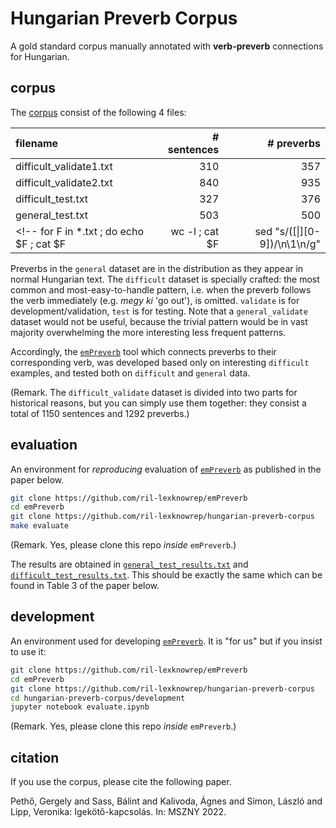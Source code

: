 # Hungarian Preverb Corpus
A gold standard corpus manually annotated with __verb-preverb__ connections for Hungarian.


## corpus

The [corpus](corpus) consist of the following 4 files:

|filename|# sentences|# preverbs|
|:--|--:|--:|
|difficult_validate1.txt|310|357|
|difficult_validate2.txt|840|935|
|difficult_test.txt|327|376|
|general_test.txt|503|500|
<!-- for F in *.txt ; do echo $F ; cat $F | wc -l ; cat $F | sed "s/\([\|][0-9]\)/\n\1\n/g" | grep "^[\\\]" | wc -l ; done -->

Preverbs in the `general` dataset are in the distribution as they appear in normal Hungarian text. The `difficult` dataset is specially crafted: the most common and most-easy-to-handle pattern, i.e. when the preverb follows the verb immediately (e.g. _megy ki_ 'go out'), is omitted. `validate` is for development/validation, `test` is for testing. Note that a `general_validate` dataset would not be useful, because the trivial pattern would be in vast majority overwhelming the more interesting less frequent patterns. 

Accordingly, the [`emPreverb`](https://github.com/ril-lexknowrep/emPreverb) tool which connects preverbs to their corresponding verb, was developed based only on interesting `difficult` examples, and tested both on `difficult` and `general` data. 

(Remark. The `difficult_validate` dataset is divided into two parts for historical reasons, but you can simply use them together: they consist a total of 1150 sentences and 1292 preverbs.)


## evaluation

An environment for _reproducing_ evaluation of [`emPreverb`](https://github.com/ril-lexknowrep/emPreverb) as published in the paper below.

```bash
git clone https://github.com/ril-lexknowrep/emPreverb
cd emPreverb
git clone https://github.com/ril-lexknowrep/hungarian-preverb-corpus
make evaluate
```
(Remark. Yes, please clone this repo _inside_ `emPreverb`.)

The results are obtained in [`general_test_results.txt`](evaluation/general_test_results.txt) and [`difficult_test_results.txt`](evaluation/difficult_test_results.txt).
This should be exactly the same which can be found in Table 3 of the paper below.


## development

An environment used for developing [`emPreverb`](https://github.com/ril-lexknowrep/emPreverb).
It is "for us" but if you insist to use it:
```bash
git clone https://github.com/ril-lexknowrep/emPreverb
cd emPreverb
git clone https://github.com/ril-lexknowrep/hungarian-preverb-corpus
cd hungarian-preverb-corpus/development
jupyter notebook evaluate.ipynb
```
(Remark. Yes, please clone this repo _inside_ `emPreverb`.)


## citation

If you use the corpus, please cite the following paper.

Pethő, Gergely and Sass, Bálint and Kalivoda, Ágnes and Simon, László and Lipp, Veronika: Igekötő-kapcsolás. In: MSZNY 2022.

